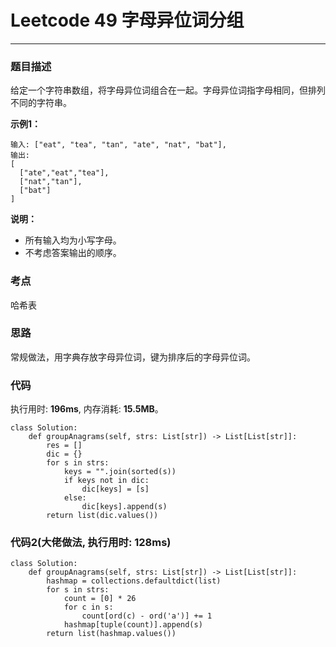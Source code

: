 # Leetcode 49 字母异位词分组
***
### 题目描述

给定一个字符串数组，将字母异位词组合在一起。字母异位词指字母相同，但排列不同的字符串。

**示例1：**

	输入: ["eat", "tea", "tan", "ate", "nat", "bat"],
	输出:
	[
      ["ate","eat","tea"],
      ["nat","tan"],
      ["bat"]
    ]


**说明：**

* 所有输入均为小写字母。
* 不考虑答案输出的顺序。
	


### 考点

哈希表

### 思路
常规做法，用字典存放字母异位词，键为排序后的字母异位词。

### 代码
执行用时: **196ms**, 内存消耗: **15.5MB**。

```
class Solution:
    def groupAnagrams(self, strs: List[str]) -> List[List[str]]:
        res = []
        dic = {}
        for s in strs:
            keys = "".join(sorted(s))
            if keys not in dic:
                dic[keys] = [s]
            else:
                dic[keys].append(s)
        return list(dic.values())
```

### 代码2(大佬做法, 执行用时: 128ms)

```
class Solution:
    def groupAnagrams(self, strs: List[str]) -> List[List[str]]:
        hashmap = collections.defaultdict(list)
        for s in strs:
            count = [0] * 26
            for c in s:
                count[ord(c) - ord('a')] += 1
            hashmap[tuple(count)].append(s)
        return list(hashmap.values())
```




